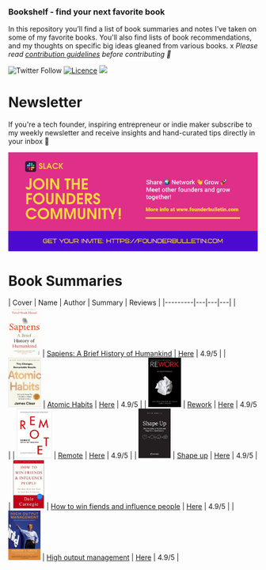 ### Bookshelf - find your next favorite book 

In this repository you’ll find a list of book summaries and notes I’ve taken on some of my favorite books. You'll also find lists of book recommendations, and my thoughts on specific big ideas gleaned from various books.
x
*Please read [contribution guidelines](CONTRIBUTING.md) before contributing 💜*

![Twitter Follow](https://img.shields.io/twitter/follow/mlabouardy?style=for-the-badge) [![Licence](https://img.shields.io/github/license/Ileriayo/markdown-badges?style=for-the-badge)](./LICENSE) 
<img src="https://img.shields.io/badge/Slack-4A154B?style=for-the-badge&logo=slack&logoColor=white" />

# Newsletter

If you're a tech founder, inspiring entrepreneur or indie maker subscribe to my weekly newsletter and receive insights and hand-curated tips directly in your inbox 📨

<img src="assets/img/slack.png">

# Book Summaries

|  Cover | Name  | Author | Summary  | Reviews  |
|---------|---|---|---|
| <img src="assets/img/sapiens.jpeg" height="100px">  | [Sapiens: A Brief History of Humankind](https://www.amazon.com/Sapiens-Humankind-Yuval-Noah-Harari/dp/0062316095)   | [Here](books/sapiens.md)  |  4.9/5 | 
| <img src="assets/img/atomic_habits.jpeg" height="100px">  | [Atomic Habits](https://www.amazon.com/Sapiens-Humankind-Yuval-Noah-Harari/dp/0062316095)   | [Here](books/sapiens.md)  |  4.9/5 | 
| <img src="assets/img/rework.jpeg" height="100px">  | [Rework](https://www.amazon.com/Sapiens-Humankind-Yuval-Noah-Harari/dp/0062316095)   | [Here](books/sapiens.md)  |  4.9/5 | 
| <img src="assets/img/remote.jpeg" height="100px">  | [Remote](https://www.amazon.com/Sapiens-Humankind-Yuval-Noah-Harari/dp/0062316095)   | [Here](books/sapiens.md)  |  4.9/5 | 
| <img src="assets/img/shape_up.png" height="100px">  | [Shape up](https://www.amazon.com/Sapiens-Humankind-Yuval-Noah-Harari/dp/0062316095)   | [Here](books/sapiens.md)  |  4.9/5 | 
| <img src="assets/img/how_to_win_friends_and_influence_people.jpg" height="100px">  | [How to win fiends and influence people](https://www.amazon.com/Sapiens-Humankind-Yuval-Noah-Harari/dp/0062316095)   | [Here](books/sapiens.md)  |  4.9/5 | 
| <img src="assets/img/high_output_management.jpeg" height="100px">  | [High output management](https://www.amazon.com/Sapiens-Humankind-Yuval-Noah-Harari/dp/0062316095)   | [Here](books/sapiens.md)  |  4.9/5 | 